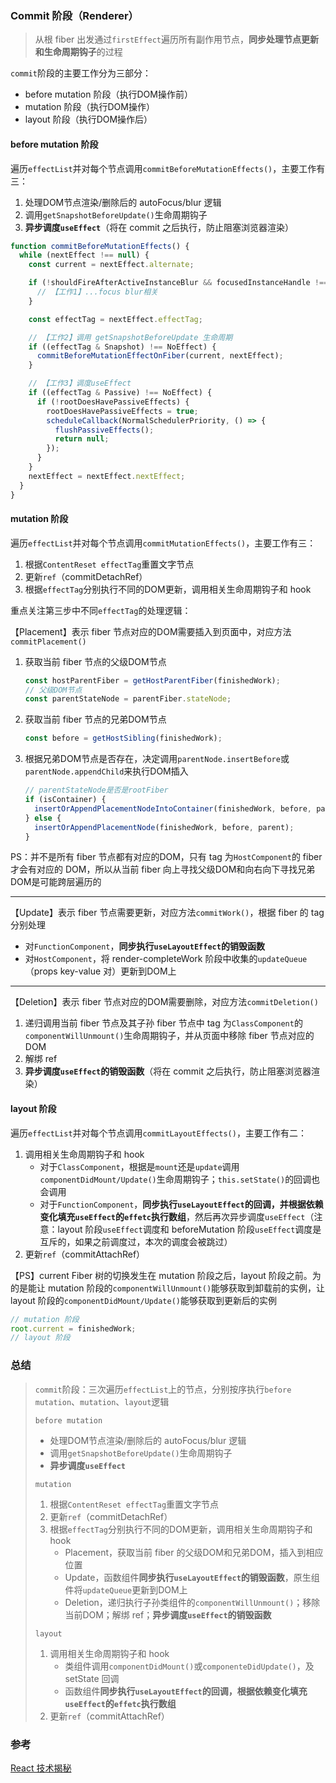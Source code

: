 ### Commit 阶段（Renderer）

> 从根 fiber 出发通过`firstEffect`遍历所有副作用节点，**同步处理节点更新和生命周期钩子**的过程

`commit`阶段的主要工作分为三部分：

- before mutation 阶段（执行DOM操作前）
- mutation 阶段（执行DOM操作）
- layout 阶段（执行DOM操作后）

#### before mutation 阶段

遍历`effectList`并对每个节点调用`commitBeforeMutationEffects()`，主要工作有三：

1. 处理DOM节点渲染/删除后的 autoFocus/blur 逻辑
2. 调用`getSnapshotBeforeUpdate()`生命周期钩子
3. **异步调度`useEffect`**（将在 commit 之后执行，防止阻塞浏览器渲染）

```typescript
function commitBeforeMutationEffects() {
  while (nextEffect !== null) {
    const current = nextEffect.alternate;

    if (!shouldFireAfterActiveInstanceBlur && focusedInstanceHandle !== null) {
      // 【工作1】...focus blur相关
    }

    const effectTag = nextEffect.effectTag;

    // 【工作2】调用 getSnapshotBeforeUpdate 生命周期
    if ((effectTag & Snapshot) !== NoEffect) {
      commitBeforeMutationEffectOnFiber(current, nextEffect);
    }

    // 【工作3】调度useEffect
    if ((effectTag & Passive) !== NoEffect) {
      if (!rootDoesHavePassiveEffects) {
        rootDoesHavePassiveEffects = true;
        scheduleCallback(NormalSchedulerPriority, () => {
          flushPassiveEffects();
          return null;
        });
      }
    }
    nextEffect = nextEffect.nextEffect;
  }
}
```

#### mutation 阶段

遍历`effectList`并对每个节点调用`commitMutationEffects()`，主要工作有三：

1. 根据`ContentReset effectTag`重置文字节点
2. 更新`ref`（commitDetachRef）
3. 根据`effectTag`分别执行不同的DOM更新，调用相关生命周期钩子和 hook

重点关注第三步中不同`effectTag`的处理逻辑：

【Placement】表示 fiber 节点对应的DOM需要插入到页面中，对应方法`commitPlacement()`

1. 获取当前 fiber 节点的父级DOM节点

   ```typescript
   const hostParentFiber = getHostParentFiber(finishedWork);
   // 父级DOM节点
   const parentStateNode = parentFiber.stateNode;
   ```

2. 获取当前 fiber 节点的兄弟DOM节点

   ```typescript
   const before = getHostSibling(finishedWork);
   ```

3. 根据兄弟DOM节点是否存在，决定调用`parentNode.insertBefore`或`parentNode.appendChild`来执行DOM插入

   ```typescript
   // parentStateNode是否是rootFiber
   if (isContainer) {
     insertOrAppendPlacementNodeIntoContainer(finishedWork, before, parent);
   } else {
     insertOrAppendPlacementNode(finishedWork, before, parent);
   }
   ```

PS：并不是所有 fiber 节点都有对应的DOM，只有 tag 为`HostComponent`的 fiber 才会有对应的 DOM，所以从当前 fiber 向上寻找父级DOM和向右向下寻找兄弟DOM是可能跨层遍历的

___

【Update】表示 fiber 节点需要更新，对应方法`commitWork()`，根据 fiber 的 tag 分别处理

- 对`FunctionComponent`，**同步执行`useLayoutEffect`的销毁函数**
- 对`HostComponent`，将 render-completeWork 阶段中收集的`updateQueue`（props key-value 对）更新到DOM上

___

【Deletion】表示 fiber 节点对应的DOM需要删除，对应方法`commitDeletion()`

1. 递归调用当前 fiber 节点及其子孙 fiber 节点中 tag 为`ClassComponent`的`componentWillUnmount()`生命周期钩子，并从页面中移除 fiber 节点对应的DOM
2. 解绑 ref
3. **异步调度`useEffect`的销毁函数**（将在 commit 之后执行，防止阻塞浏览器渲染）

#### layout 阶段

遍历`effectList`并对每个节点调用`commitLayoutEffects()`，主要工作有二：

1. 调用相关生命周期钩子和 hook
   - 对于`ClassComponent`，根据是`mount`还是`update`调用`componentDidMount/Update()`生命周期钩子；`this.setState()`的回调也会调用
   - 对于`FunctionComponent`，**同步执行`useLayoutEffect`的回调，并根据依赖变化填充`useEffect`的`effetc`执行数组**，然后再次异步调度`useEffect`（注意：layout 阶段`useEffect`调度和 beforeMutation 阶段`useEffect`调度是互斥的，如果之前调度过，本次的调度会被跳过）
2. 更新`ref`（commitAttachRef）

【PS】current Fiber 树的切换发生在 mutation 阶段之后，layout 阶段之前。为的是能让 mutation 阶段的`componentWillUnmount()`能够获取到卸载前的实例，让 layout 阶段的`componentDidMount/Update()`能够获取到更新后的实例

```typescript
// mutation 阶段
root.current = finishedWork;
// layout 阶段
```



### 总结

> `commit`阶段：三次遍历`effectList`上的节点，分别按序执行`before mutation`、`mutation`、`layout`逻辑
>
> `before mutation`
>
> - 处理DOM节点渲染/删除后的 autoFocus/blur 逻辑
> - 调用`getSnapshotBeforeUpdate()`生命周期钩子
> - **异步调度`useEffect`**
>
> `mutation`
>
> 1. 根据`ContentReset effectTag`重置文字节点
> 2. 更新`ref`（commitDetachRef）
> 3. 根据`effectTag`分别执行不同的DOM更新，调用相关生命周期钩子和 hook
>    - Placement，获取当前 fiber 的父级DOM和兄弟DOM，插入到相应位置
>    - Update，函数组件**同步执行`useLayoutEffect`的销毁函数**，原生组件将`updateQueue`更新到DOM上
>    - Deletion，递归执行子孙类组件的`componentWillUnmount()`；移除当前DOM；解绑 ref；**异步调度`useEffect`的销毁函数**
>
> `layout`
>
> 1. 调用相关生命周期钩子和 hook
>    - 类组件调用`componentDidMount()`或`componenteDidUpdate()`，及 setState 回调
>    - 函数组件**同步执行`useLayoutEffect`的回调，根据依赖变化填充`useEffect`的`effetc`执行数组**
> 2. 更新`ref`（commitAttachRef）

### 参考

[React 技术揭秘](https://react.iamkasong.com/renderer/prepare.html)
